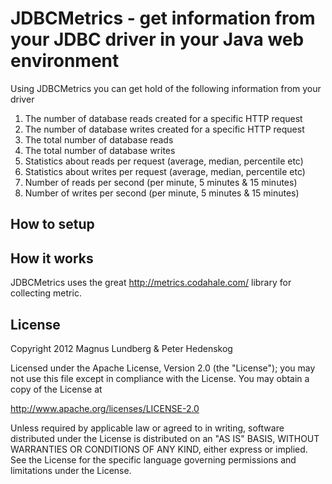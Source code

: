 # JDBCMetrics - get information from your JDBC driver in your Java web environment

Using JDBCMetrics you can get hold of the following information from your driver
<ol>
<li>The number of database reads created for a specific HTTP request</li>
<li>The number of database writes created for a specific HTTP request</li>
<li>The total number of database reads</li>
<li>The total number of database writes</li>
<li>Statistics about reads per request (average, median, percentile etc)</li>
<li>Statistics about writes per request (average, median, percentile etc)</li>
<li>Number of reads per second (per minute, 5 minutes & 15 minutes)</li>
<li>Number of writes per second (per minute, 5 minutes & 15 minutes)</li>
</ol>

## How to setup

## How it works
JDBCMetrics uses the great http://metrics.codahale.com/ library for collecting metric.


## License

Copyright 2012 Magnus Lundberg & Peter Hedenskog

Licensed under the Apache License, Version 2.0 (the "License");
you may not use this file except in compliance with the License.
You may obtain a copy of the License at

   http://www.apache.org/licenses/LICENSE-2.0

Unless required by applicable law or agreed to in writing, software
distributed under the License is distributed on an "AS IS" BASIS,
WITHOUT WARRANTIES OR CONDITIONS OF ANY KIND, either express or implied.
See the License for the specific language governing permissions and
limitations under the License.